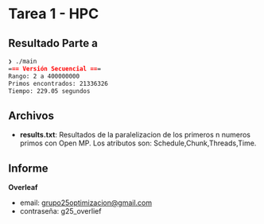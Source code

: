 # Tarea 1 - HPC
## Resultado Parte a
```markdown
❯ ./main
=== Versión Secuencial ===
Rango: 2 a 400000000
Primos encontrados: 21336326
Tiempo: 229.05 segundos
```

## Archivos
* **results.txt**: Resultados de la paralelizacion de los primeros n numeros primos con Open MP. Los atributos son: Schedule,Chunk,Threads,Time. 

## Informe
**Overleaf**
- email: grupo25optimizacion@gmail.com
- contraseña: g25_overlief